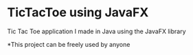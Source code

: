 # TicTacToe using JavaFX
 Tic Tac Toe application I made in Java using the JavaFX library
 
 *This project can be freely used by anyone
